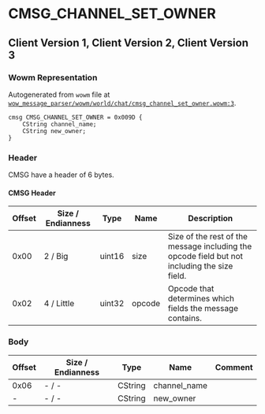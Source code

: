 # CMSG_CHANNEL_SET_OWNER

## Client Version 1, Client Version 2, Client Version 3

### Wowm Representation

Autogenerated from `wowm` file at [`wow_message_parser/wowm/world/chat/cmsg_channel_set_owner.wowm:3`](https://github.com/gtker/wow_messages/tree/main/wow_message_parser/wowm/world/chat/cmsg_channel_set_owner.wowm#L3).
```rust,ignore
cmsg CMSG_CHANNEL_SET_OWNER = 0x009D {
    CString channel_name;
    CString new_owner;
}
```
### Header

CMSG have a header of 6 bytes.

#### CMSG Header

| Offset | Size / Endianness | Type   | Name   | Description |
| ------ | ----------------- | ------ | ------ | ----------- |
| 0x00   | 2 / Big           | uint16 | size   | Size of the rest of the message including the opcode field but not including the size field.|
| 0x02   | 4 / Little        | uint32 | opcode | Opcode that determines which fields the message contains.|

### Body

| Offset | Size / Endianness | Type | Name | Comment |
| ------ | ----------------- | ---- | ---- | ------- |
| 0x06 | - / - | CString | channel_name |  |
| - | - / - | CString | new_owner |  |

